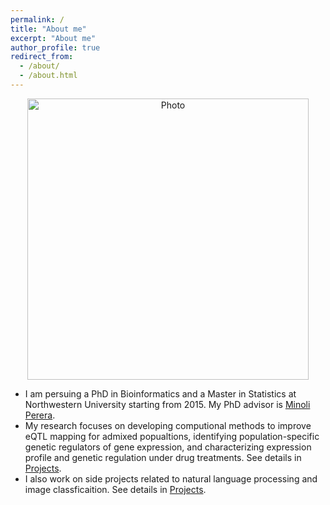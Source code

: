 ```yaml
---
permalink: /
title: "About me"
excerpt: "About me"
author_profile: true
redirect_from: 
  - /about/
  - /about.html
---
```


<p align="center">
  <img src="https://lantaoyu.github.io/files/yizhen.JPG?raw=true" alt="Photo" style="width: 450px;"/> 
</p>


* I am persuing a PhD in Bioinformatics and a Master in Statistics at Northwestern University starting from 2015. My PhD advisor is [Minoli Perera](http://pereralab.strikingly.com/).
* My research focuses on developing computional methods to improve eQTL mapping for admixed popualtions, identifying population-specific genetic regulators of gene expression, and characterizing expression profile and genetic regulation under drug treatments. See details in [Projects](http://yizhenzhong.github.io/projects).
* I also work on side projects related to natural language processing and image classficaition. See details in [Projects](http://yizhenzhong.github.io/projects).


